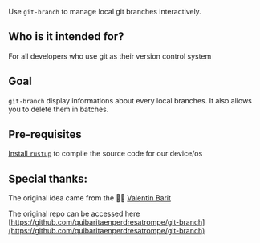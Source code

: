 Use `git-branch` to manage local git branches interactively.

## Who is it intended for?

For all developers who use git as their version control system

## Goal

`git-branch` display informations about every local branches.
It also allows you to delete them in batches.

## Pre-requisites

[Install `rustup`](https://www.rust-lang.org/tools/install) to compile the source code for our device/os

## Special thanks:

The original idea came from the 🧙‍♂️ [Valentin Barit](https://github.com/quibaritaenperdresatrompe)

The original repo can be accessed here [https://github.com/quibaritaenperdresatrompe/git-branch](https://github.com/quibaritaenperdresatrompe/git-branch)

